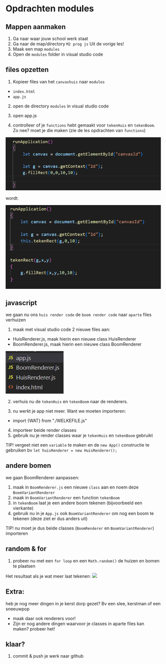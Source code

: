# Opdrachten modules

## Mappen aanmaken

1. Ga naar waar jouw school werk staat
2. Ga naar de map/directory `M2 prog js`
Uit de vorige les!
3. Maak een map `modules`
4. Open de `modules` folder in visual studio code


## files opzetten

1. Kopieer files van het `canvashuis` naar 
 `modules`

 * `index.html`
 * `app.js`

2. open de directory `modules` in visual studio code

3. open app.js
4. controlleer of je `functions` hebt gemaakt voor `tekenHuis` en `tekenBoom`. Zo nee? moet je die maken (zie de les opdrachten van `functions`)

![](img/module/makefunc.PNG)

wordt:

![](img/module/makefunc2.PNG)

## javascript 


we gaan nu ons `huis render code` de `boom render code` naar `aparte` files verhuizen

1. maak met visual studio code 2 nieuwe files aan:

* HuisRenderer.js, maak hierin een nieuwe class HuisRenderer
* BoomRenderer.js, maak hierin een nieuwe class BoomRenderer

![](img/module/files.PNG)

2. verhuis nu de `tekenHuis` en `tekenBoom` naar de renderers.

3. nu werkt je app niet meer. Want we moeten importeren:
* import {WAT} from "./WELKEFILE.js"
4. importeer beide render classes
5. gebruik nu je render classes waar je `tekenHuis` en `tekenBoom` gebruikt

TIP! vergeet niet een `variable` te maken en de `new App()` constructie te gebruiken bv
`let huisRenderer = new HuisRenderer();`

## andere bomen

we gaan BoomRenderer aanpassen:
1. maak in `BoomRenderer.js` een nieuwe `class` aan en noem deze `BoomVariantRenderer`
2. maak in `BoomVariantRenderer` een function `tekenBoom` 
3. in `tekenBoom` laat je een andere boom tekenen (bijvoorbeeld een vierkante)
4. gebruik nu in je `App.js` ook `BoomVariantRenderer` om nog een boom te tekenen (deze ziet er dus anders uit)

TIP! nu moet je dus beide classes (`BoomRenderer` en `BoomVariantRenderer`) importeren

## random & for

1. probeer nu met een `for loop` en een `Math.random()` de huizen en bomen te plaatsen

Het resultaat als je wat meer laat tekenen:
![](img/module/result.PNG)

## Extra:

heb je nog meer dingen in je kerst dorp gezet? Bv een slee, kerstman of een sneeuwpop
- maak daar ook renderers voor!
- Zijn er nog andere dingen waarvoor je classes in aparte files kan maken? probeer het!
## klaar?

1. commit & push je werk naar github

